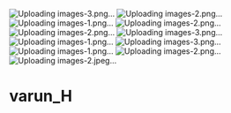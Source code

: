 ![Uploading images-3.png…]()
![Uploading images-2.png…]()
![Uploading images-1.png…]()
![Uploading images-2.png…]()
![Uploading images-2.png…]()
![Uploading images-3.png…]()
![Uploading images-1.png…]()
![Uploading images-3.png…]()
![Uploading images-1.png…]()
![Uploading images-2.png…]()
![Uploading images-2.jpeg…]()
# varun_H
